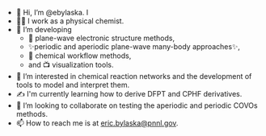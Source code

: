 - 👋 Hi, I’m @ebylaska.  I
-  :scientist: I work as a physical chemist.
- 👀 I’m developing 
  + :microscope: plane-wave electronic structure methods, 
  + ✨periodic and aperiodic plane-wave many-body approaches✨, 
  + :robot: chemical workflow methods, 
  + and :tv: visualization tools. 
- 	:seedling: I’m interested in chemical reaction networks and the development of tools to model and interpret them.
- :writing_hand: I'm currently learning how to derive DFPT and CPHF derivatives.
- 💞️ I’m looking to collaborate on testing the aperiodic and periodic COVOs methods.
- 📫 How to reach me is at eric.bylaska@pnnl.gov.

<!---
ebylaska/ebylaska is a ✨ special ✨ repository because its `README.md` (this file) appears on your GitHub profile.
You can click the Preview link to take a look at your changes.
--->
